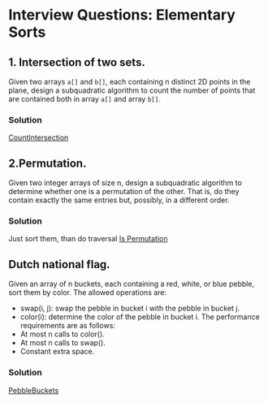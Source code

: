 # Interview Questions: Elementary Sorts

## 1. Intersection of two sets. 
Given two arrays $\mathtt{a[]}$ and $\mathtt{b[]}$, each containing n distinct 2D points in the plane, design a subquadratic algorithm to count the number of points that are contained both in array $\mathtt{a[]}$ and array $\mathtt{b[]}$.

### Solution
[CountIntersection](Point.java)

## 2.Permutation. 
Given two integer arrays of size n, design a subquadratic algorithm to determine whether one is a permutation of the other. That is, do they contain exactly the same entries but, possibly, in a different order.

### Solution
Just sort them, than do traversal
[Is Permutation](isPermutation.java)

## Dutch national flag. 
Given an array of n buckets, each containing a red, white, or blue pebble, sort them by color. The allowed operations are:

* swap(i, j): swap the pebble in bucket i with the pebble in bucket j.
* color(i): determine the color of the pebble in bucket i.
The performance requirements are as follows:
* At most n calls to color().
* At most n calls to swap().
* Constant extra space.

### Solution
[PebbleBuckets](PebbleBuckets.java)
